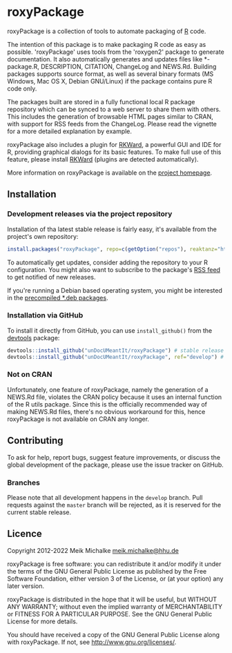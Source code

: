# roxyPackage

roxyPackage is a collection of tools to automate packaging of [R](https://r-project.org) code.

The intention of this package is to make packaging R code as easy as possible. 'roxyPackage' uses
tools from the 'roxygen2' package to generate documentation. It also automatically generates and
updates files like *-package.R, DESCRIPTION, CITATION, ChangeLog and NEWS.Rd. Building packages
supports source format, as well as several binary formats (MS Windows, Mac OS X, Debian GNU/Linux)
if the package contains pure R code only.

The packages built are stored in a fully functional local R package repository which can be synced to a
web server to share them with others. This includes the generation of browsable HTML pages similar to
CRAN, with support for RSS feeds from the ChangeLog. Please read the vignette for a more detailed
explanation by example.

roxyPackage also includes a plugin for [RKWard](https://rkward.kde.org), a powerful GUI and
IDE for R, providing graphical dialogs for its basic features. To make full use of this feature,
please install [RKWard](https://rkward.kde.org) (plugins are detected automatically).

More information on roxyPackage is available on the [project homepage](https://reaktanz.de/?c=hacking&s=roxyPackage).

## Installation

### Development releases via the project repository

Installation of tha latest stable release is fairly easy, it's available from the project's own repository:

```r
install.packages("roxyPackage", repo=c(getOption("repos"), reaktanz="https://reaktanz.de/R"))
```

To automatically get updates, consider adding the repository to your R configuration. You might also
want to subscribe to the package's [RSS feed](https://reaktanz.de/R/pckg/roxyPackage/RSS.xml) to get notified of new releases.

If you're running a Debian based operating system, you might be interested in the
[precompiled *.deb packages](https://reaktanz.de/R/pckg/roxyPackage/deb_repo.html).

### Installation via GitHub

To install it directly from GitHub, you can use `install_github()` from the [devtools](https://github.com/hadley/devtools) package:

```r
devtools::install_github("unDocUMeantIt/roxyPackage") # stable release
devtools::install_github("unDocUMeantIt/roxyPackage", ref="develop") # development release
```

### Not on CRAN

Unfortunately, one feature of roxyPackage, namely the generation of a NEWS.Rd file, violates the CRAN policy
because it uses an internal function of the R utils package. Since this is the officially recommended way
of making NEWS.Rd files, there's no obvious workaround for this, hence roxyPackage is not available on CRAN
any longer.

## Contributing

To ask for help, report bugs, suggest feature improvements, or discuss the global
development of the package, please use the issue tracker on GitHub.

### Branches

Please note that all development happens in the `develop` branch. Pull requests against the `master`
branch will be rejected, as it is reserved for the current stable release.

## Licence

Copyright 2012-2022 Meik Michalke <meik.michalke@hhu.de>

roxyPackage is free software: you can redistribute it and/or modify
it under the terms of the GNU General Public License as published by
the Free Software Foundation, either version 3 of the License, or
(at your option) any later version.

roxyPackage is distributed in the hope that it will be useful,
but WITHOUT ANY WARRANTY; without even the implied warranty of
MERCHANTABILITY or FITNESS FOR A PARTICULAR PURPOSE.  See the
GNU General Public License for more details.

You should have received a copy of the GNU General Public License
along with roxyPackage.  If not, see <http://www.gnu.org/licenses/>.
